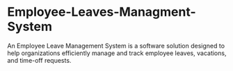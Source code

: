 # Employee-Leaves-Managment-System
An Employee Leave Management System is a software solution designed to help organizations efficiently manage and track employee leaves, vacations, and time-off requests. 
